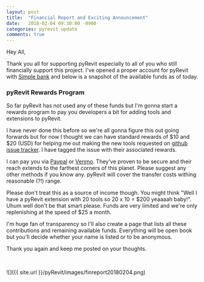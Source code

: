 ```yaml
---
layout: post
title:  "Financial Report and Exciting Announcement"
date:   2018-02-04 09:30:00 -0900
categories: pyrevit update
comments: true
---
```


Hey All,

Thank you all for supporting pyRevit especially to all of you who still financially support this project. I've opened a proper account for pyRevit with [Simple bank](https://www.simple.com) and below is a snapshot of the available funds as of today.

### pyRevit Rewards Program

So far pyRevit has not used any of these funds but I'm gonna start a rewards program to pay you developers a bit for adding tools and extensions to pyRevit.

I have never done this before so we're all gonna figure this out going forwards but for now I thought we can have standard rewards of $10 and $20 (USD) for helping me out making the new tools requested on [github issue tracker](https://github.com/eirannejad/pyRevit/issues). I have tagged the issue with their associated rewards.

I can pay you via [Paypal](https://www.paypal.com) or [Venmo](https://venmo.com). They've proven to be secure and their reach extends to the farthest corners of this planet. Please suggest any other methods if you know any. pyRevit will cover the transfer costs withing reasonable (?!) range.

Please don't treat this as a source of income though. You might think "Well I have a pyRevit extension with 20 tools so 20 x 10 = $200 yeaaaah baby!". Uhum well don't be that smart please. Funds are very limited and we're only replenishing at the speed of $25 a month.

I'm huge fan of transparency so I'll also create a page that lists all these contributions and remaining available funds. Everything will be open book but you'll decide whether your name is listed or to be anonymous.

Thank you again and keep me posted on your thoughts.

&nbsp;

![]({{ site.url }}/pyRevit/images/finreport20180204.png)